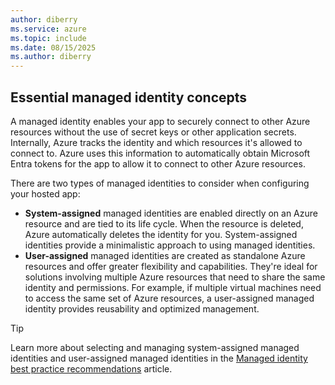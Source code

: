 ```yaml
---
author: diberry
ms.service: azure
ms.topic: include
ms.date: 08/15/2025
ms.author: diberry
---
```


## Essential managed identity concepts

A managed identity enables your app to securely connect to other Azure resources without the use of secret keys or other application secrets. Internally, Azure tracks the identity and which resources it's allowed to connect to. Azure uses this information to automatically obtain Microsoft Entra tokens for the app to allow it to connect to other Azure resources.

There are two types of managed identities to consider when configuring your hosted app:

- **System-assigned** managed identities are enabled directly on an Azure resource and are tied to its life cycle. When the resource is deleted, Azure automatically deletes the identity for you. System-assigned identities provide a minimalistic approach to using managed identities.
- **User-assigned** managed identities are created as standalone Azure resources and offer greater flexibility and capabilities. They're ideal for solutions involving multiple Azure resources that need to share the same identity and permissions. For example, if multiple virtual machines need to access the same set of Azure resources, a user-assigned managed identity provides reusability and optimized management.

> [!TIP]
> Learn more about selecting and managing system-assigned managed identities and user-assigned managed identities in the [Managed identity best practice recommendations](/entra/identity/managed-identities-azure-resources/managed-identity-best-practice-recommendations) article.
